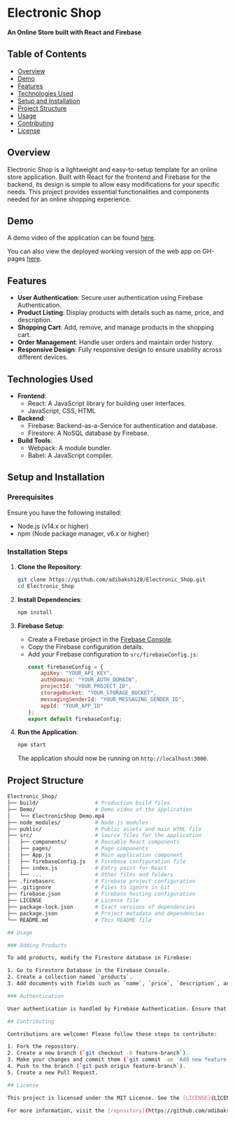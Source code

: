 # Electronic Shop

**An Online Store built with React and Firebase**

## Table of Contents

- [Overview](#overview)
- [Demo](#demo)
- [Features](#features)
- [Technologies Used](#technologies-used)
- [Setup and Installation](#setup-and-installation)
- [Project Structure](#project-structure)
- [Usage](#usage)
- [Contributing](#contributing)
- [License](#license)

## Overview

Electronic Shop is a lightweight and easy-to-setup template for an online store application. Built with React for the frontend and Firebase for the backend, its design is simple to allow easy modifications for your specific needs. This project provides essential functionalities and components needed for an online shopping experience.

## Demo

A demo video of the application can be found [here](Demo/ElectronicShop%20Demo.mp4).

You can also view the deployed working version of the web app on GH-pages [here](https://adibakshi28.github.io/Electronic_Shop/).

## Features

- **User Authentication**: Secure user authentication using Firebase Authentication.
- **Product Listing**: Display products with details such as name, price, and description.
- **Shopping Cart**: Add, remove, and manage products in the shopping cart.
- **Order Management**: Handle user orders and maintain order history.
- **Responsive Design**: Fully responsive design to ensure usability across different devices.

## Technologies Used

- **Frontend**: 
  - React: A JavaScript library for building user interfaces.
  - JavaScript, CSS, HTML
- **Backend**: 
  - Firebase: Backend-as-a-Service for authentication and database.
  - Firestore: A NoSQL database by Firebase.
- **Build Tools**: 
  - Webpack: A module bundler.
  - Babel: A JavaScript compiler.

## Setup and Installation

### Prerequisites

Ensure you have the following installed:
- Node.js (v14.x or higher)
- npm (Node package manager, v6.x or higher)

### Installation Steps

1. **Clone the Repository**:
    ```bash
    git clone https://github.com/adibakshi28/Electronic_Shop.git
    cd Electronic_Shop
    ```

2. **Install Dependencies**:
    ```bash
    npm install
    ```

3. **Firebase Setup**:
    - Create a Firebase project in the [Firebase Console](https://console.firebase.google.com/).
    - Copy the Firebase configuration details.
    - Add your Firebase configuration to `src/firebaseConfig.js`:
      ```javascript
      const firebaseConfig = {
          apiKey: "YOUR_API_KEY",
          authDomain: "YOUR_AUTH_DOMAIN",
          projectId: "YOUR_PROJECT_ID",
          storageBucket: "YOUR_STORAGE_BUCKET",
          messagingSenderId: "YOUR_MESSAGING_SENDER_ID",
          appId: "YOUR_APP_ID"
      };
      export default firebaseConfig;
      ```

4. **Run the Application**:
    ```bash
    npm start
    ```
    The application should now be running on `http://localhost:3000`.

## Project Structure

```bash
Electronic_Shop/
├── build/                  # Production build files
├── Demo/                   # Demo video of the application
│   └── ElectronicShop Demo.mp4
├── node_modules/           # Node.js modules
├── public/                 # Public assets and main HTML file
├── src/                    # Source files for the application
│   ├── components/         # Reusable React components
│   ├── pages/              # Page components
│   ├── App.js              # Main application component
│   ├── firebaseConfig.js   # Firebase configuration file
│   ├── index.js            # Entry point for React
│   └── ...                 # Other files and folders
├── .firebaserc             # Firebase project configuration
├── .gitignore              # Files to ignore in Git
├── firebase.json           # Firebase hosting configuration
├── LICENSE                 # License file
├── package-lock.json       # Exact versions of dependencies
├── package.json            # Project metadata and dependencies
└── README.md               # This README file

## Usage

### Adding Products

To add products, modify the Firestore database in Firebase:

1. Go to Firestore Database in the Firebase Console.
2. Create a collection named `products`.
3. Add documents with fields such as `name`, `price`, `description`, and `imageURL`.

### Authentication

User authentication is handled by Firebase Authentication. Ensure that authentication methods (e.g., email/password) are enabled in the Firebase Console under the Authentication section.

## Contributing

Contributions are welcome! Please follow these steps to contribute:

1. Fork the repository.
2. Create a new branch (`git checkout -b feature-branch`).
3. Make your changes and commit them (`git commit -am 'Add new feature'`).
4. Push to the branch (`git push origin feature-branch`).
5. Create a new Pull Request.

## License

This project is licensed under the MIT License. See the [LICENSE](LICENSE) file for details.

For more information, visit the [repository](https://github.com/adibakshi28/Electronic_Shop).
